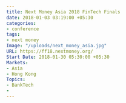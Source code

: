 ```yaml
---
title: Next Money Asia 2018 FinTech Finals
date: 2018-01-03 03:19:00 +05:30
categories:
- conference
tags:
- next money
Image: "/uploads/next_money_asia.jpg"
URL: https://ff18.nextmoney.org/
Start Date: 2018-01-30 05:30:00 +05:30
Markets:
- Asia
- Hong Kong
Topics:
- BankTech
- 
---
```


